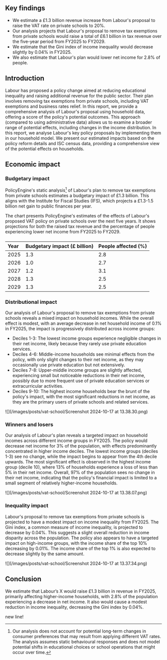 ## Key findings

* We estimate a £1.3 billion revenue increase from Labour's proposal to raise the VAT rate on private schools to 20%.   
* Our analysis projects that Labour's proposal to remove tax exemptions from private schools would raise a total of £6.1 billion in tax revenue over the five-year period from FY2025 to FY2029.  
* We estimate that the Gini index of income inequality would decrease slightly by 0.04% in FY2025.  
* We also estimate that Labour's plan would lower net income for 2.8% of people.

## Introduction

Labour has proposed a policy change aimed at reducing educational inequality and raising additional revenue for the public sector. Their plan involves removing tax exemptions from private schools, including VAT exemptions and business rates relief. In this report, we provide a comprehensive analysis of Labour's proposal using household data, offering a score of the policy's potential outcomes. This approach (compared to using administrative data) allows us to examine a broader range of potential effects, including changes in the income distribution. In this report, we analyse Labour's key policy proposals by implementing them in our household model. We present our estimated impacts based on the policy reform details and ISC census data, providing a comprehensive view of the potential effects on households. 

## Economic impact

### Budgetary impact

PolicyEngine's static analysis[^1] of Labour's plan to remove tax exemptions from private schools estimates a budgetary impact of £1.3 billion. This aligns with the Institute for Fiscal Studies (IFS), which projects a £1.3-1.5 billion net gain to public finances per year.

The chart presents PolicyEngine's estimates of the effects of Labour's proposed VAT policy on private schools over the next five years. It shows projections for both the raised tax revenue and the percentage of people experiencing lower net income from FY2025 to FY2029.

### 

| Year | Budgetary impact (£ billion) | People affected (%) |
| :---- | :---- | :---- |
| 2025 | 1.3 | 2.8 |
| 2026 | 1.0 | 2.7 |
| 2027 | 1.2 | 3.1 |
| 2028 | 1.3 | 2.5 |
| 2029 | 1.3 | 2.5 |

### 

### 

### Distributional impact

Our analysis of Labour's proposal to remove tax exemptions from private schools reveals a mixed impact on household incomes. While the overall effect is modest, with an average decrease in net household income of 0.1% in FY2025, the impact is progressively distributed across income groups:

* Deciles 1-3: The lowest income groups experience negligible changes in their net income, likely because they rarely use private education services.  
* Deciles 4-6: Middle-income households see minimal effects from the policy, with only slight changes to their net income, as they may occasionally use private education but not extensively.  
* Deciles 7-8: Upper-middle income groups are slightly affected, experiencing small but noticeable reductions in their net income, possibly due to more frequent use of private education services or extracurricular activities.  
* Deciles 9-10: The highest income households bear the brunt of the policy's impact, with the most significant reductions in net income, as they are the primary users of private schools and related services.

![](/images/posts/vat-school/Screenshot 2024-10-17 at 13.38.30.png)

### Winners and losers

Our analysis of Labour's plan reveals a targeted impact on household incomes across different income groups in FY2025. The policy would decrease net income for 3% of the population, with effects predominantly concentrated in higher income deciles. The lowest income groups (deciles 1-3) see no change, while the impact begins to appear from the 4th decile upwards. The most significant effect is observed in the highest income group (decile 10), where 13% of households experience a loss of less than 5% in their net income. Overall, 97% of the population sees no change in their net income, indicating that the policy's financial impact is limited to a small segment of relatively higher-income households.

![](/images/posts/vat-school/Screenshot 2024-10-17 at 13.38.07.png)

### Inequality impact

Labour's proposal to remove tax exemptions from private schools is projected to have a modest impact on income inequality from FY2025. The Gini index, a common measure of income inequality, is projected to decrease by 0.04%. This suggests a slight overall reduction in income disparity across the population. The policy also appears to have a targeted impact on high-income groups, with the income share of the top 10% decreasing by 0.01%. The income share of the top 1% is also expected to decrease slightly by the same amount.

![](/images/posts/vat-school/Screenshot 2024-10-17 at 13.37.34.png)

## Conclusion

We estimate that Labour’s X would raise £1.3 billion in revenue in FY2025, primarily affecting higher-income households, with 2.8% of the population experiencing a decrease in net income. It also would cause a modest reduction in income inequality, decreasing the Gini index by 0.04%. 

[^1]:  Our analysis does not account for potential long-term changes in consumer preferences that may result from applying different VAT rates. The analysis assumes static behavioural responses and does not model potential shifts in educational choices or school operations that might occur over time.



new line!